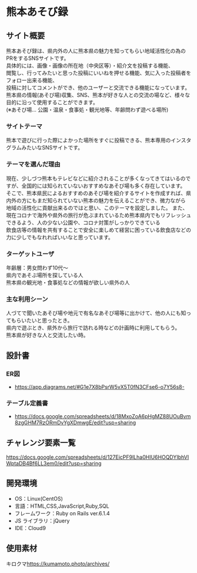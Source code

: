 # 熊本あそび録

## サイト概要

熊本あそび録は、県内外の人に熊本県の魅力を知ってもらい地域活性化の為のPRをするSNSサイトです。<br>
具体的には、画像・画像の所在地（中央区等）・紹介文を投稿する機能、<br>
閲覧し、行ってみたいと思った投稿にいいねを押せる機能、気に入った投稿者をフォロー出来る機能、<br>
投稿に対してコメントができ、他のユーザーと交流できる機能になっています。<br>
熊本県の情報(あそび場)収集、SNS、熊本が好きな人との交流の場など、様々な目的に沿って使用することができます。<br>
(※あそび場… 公園・温泉・食事処・観光地等、年齢問わず遊べる場所)

### サイトテーマ

熊本で遊びに行った際によかった場所をすぐに投稿できる、熊本専用のインスタグラムみたいなSNSサイトです。

### テーマを選んだ理由

現在、少しづつ熊本もテレビなどに紹介されることが多くなってきてはいるのですが、全国的には知られていないおすすめなあそび場も多く存在しています。<br>
そこで、熊本県民によるおすすめのあそび場を紹介するサイトを作成すれば、県内外の方にもまだ知られていない熊本の魅力を伝えることができ、微力ながら<br>
地域の活性化に貢献出来るのではと思い、このテーマを設定しました。
また、現在コロナで海外や県外の旅行が危ぶまれているため熊本県内でもリフレッシュできるよう、人の少ない公園や、コロナ対策がしっかりできている<br>
飲食店等の情報を共有することで安全に楽しめて経営に困っている飲食店などの力に少しでもなれればいいなと思っています。

### ターゲットユーザ

年齢層：男女問わず10代～<br>
県内であそぶ場所を探している人<br>
熊本県の観光地・食事処などの情報が欲しい県外の人

### 主な利用シーン

人づてで聞いたあそび場や地元で有名なあそび場等に出かけて、他の人にも知ってもらいたいと思ったとき。<br>
県内で遊ぶとき、県外から旅行で訪れる時などの計画時に利用してもらう。<br>
熊本県が好きな人と交流したい時。

## 設計書
### ER図
* https://app.diagrams.net/#G1e7X8bPsrW5vX5T0fN3CFse6-o7Y56s8-
### テーブル定義書
* https://docs.google.com/spreadsheets/d/18MxoZoA6pHgMZ88UOuBvm8zgGHM7RzORmDvYgXDmwgE/edit?usp=sharing

## チャレンジ要素一覧

<https://docs.google.com/spreadsheets/d/127EicPF9lLha0HIU6HOQDYIbhVIWptaDB4Bf6LL3em0/edit?usp=sharing>

## 開発環境

- OS：Linux(CentOS)
- 言語：HTML,CSS,JavaScript,Ruby,SQL
- フレームワーク：Ruby on Rails ver.6.1.4
- JS ライブラリ：jQuery
- IDE：Cloud9

## 使用素材

キロクマ<https://kumamoto.photo/archives/>
